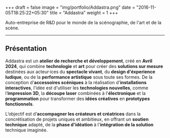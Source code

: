 +++
draft = false
image = "img/portfolio/Addastra.png"
date = "2016-11-05T18:25:22+05:30"
title = "Addastra"
weight = 1
+++

Auto-entreprise de R&D pour le monde de la scénographie, de l'art et de la scène.

<!--more-->

---

## Présentation

Addastra est un **atelier de recherche et développement**, créé en **Avril 2024**, qui combine **technologie** et **art** pour créer des **solutions sur mesure** destinées aux acteur·ices du **spectacle vivant**, du **design d'éxperience ludique**, ou de la **performance artistique** sous toute ses formes. De la conception d'**accessoires scéniques** à la réalisation d'**installations interactives**, l'idée est d'utiliser les **technologies nouvelles**, comme l’**impression 3D**, la **découpe laser** combinées à l'**électronique** et la **programmation** pour transformer des **idées créatives** en **prototypes fonctionnels**.  

L’objectif est d’**accompagner les créateurs et créatrices** dans la concrétisation de projets uniques et ambitieux, en offrant un **soutien technique** adapté, de la **phase d'idéation** à l'**intégration de la solution** technique imaginée.
